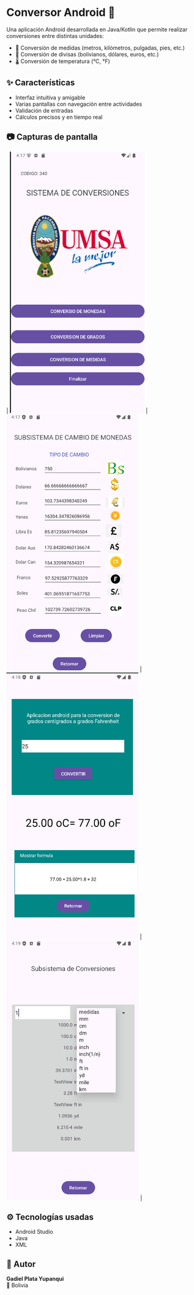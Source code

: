 # Conversor Android 📱

Una aplicación Android desarrollada en Java/Kotlin que permite realizar conversiones entre distintas unidades:

- 🔁 Conversión de medidas (metros, kilómetros, pulgadas, pies, etc.)
- 💱 Conversión de divisas (bolivianos, dólares, euros, etc.)
- 🌡️ Conversión de temperatura (°C, °F)

## ✨ Características

- Interfaz intuitiva y amigable
- Varias pantallas con navegación entre actividades
- Validación de entradas
- Cálculos precisos y en tiempo real

## 📷 Capturas de pantalla


| ![](Conversor/capturas/ima1.png) | ![](Conversor/capturas/ima2.png) | ![](Conversor/capturas/ima3.png) | ![](Conversor/capturas/ima4.png) |


## ⚙️ Tecnologías usadas

- Android Studio
- Java
- XML

## 🧠 Autor

**Gadiel Plata Yupanqui**  
📍 Bolivia

